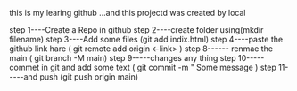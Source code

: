this is my learing github ...and this projectd was created by local 


step 1----Create a Repo in github
step 2----create folder using(mkdir filename)
step 3----Add some files (git add indix.html)
step 4----paste the github link hare ( git remote add origin <-link> )
step 8------ renmae the main ( git branch -M main)
step 9-----changes any thing
step 10-----commet in git and add some text ( git commit -m " Some message )
step 11-----and push (git push origin main)